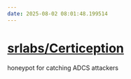 ```yaml
---
date: 2025-08-02 08:01:48.199514
---
```


# [srlabs/Certiception](https://github.com/srlabs/Certiception)

honeypot for catching ADCS attackers